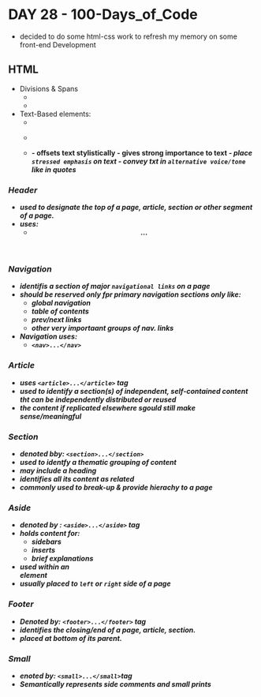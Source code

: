 # DAY 28 - 100-Days_of_Code

- decided to do some html-css work to refresh my memory on some front-end Development
## HTML
- Divisions & Spans
    * <div></div> 
    * <span></span>
- Text-Based elements:
    * <h11></ha>
    * <p></p>
    * <b> - offsets text stylistically
    <strong> - gives strong importance to text
    <em> - place `stressed emphasis` on text
    <i> - convey txt in `alternative voice/tone` like in quotes

### Header
- used to designate the top of a page, article, section or other segment of a page.
- uses:
    * <header>...</header>

### Navigation
- identifis a section of major `navigational links` on a page
- should be reserved only fpr primary navigation sections only like:
    * global navigation
    * table of contents
    * prev/next links
    * other very importaant groups of nav. links
- Navigation uses:
    * `<nav>...</nav>`

### Article
- uses `<article>...</article>` tag
- used to identify a section(s) of independent, self-contained content tht can be independently distributed or reused
- the content if replicated elsewhere sgould still make sense/meaningful

### Section
- denoted bby: `<section>...</section>`
- used to identfy a thematic grouping of content
- may include a heading
- identifies all its content as related
- commonly used to break-up & provide hierachy to a page

### Aside
- denoted by : `<aside>...</aside>` tag
- holds content for:
    * sidebars
    * inserts
    * brief explanations
- used within an <article> element
- usually placed to `left` or `right` side of a page

### Footer
- Denoted by: `<footer>...</footer>` tag
- identifies the closing/end of a page, article, section.
- placed at bottom of its parent.

### Small
- enoted by: `<small>...</small>`tag
- Semantically represents side comments and small prints